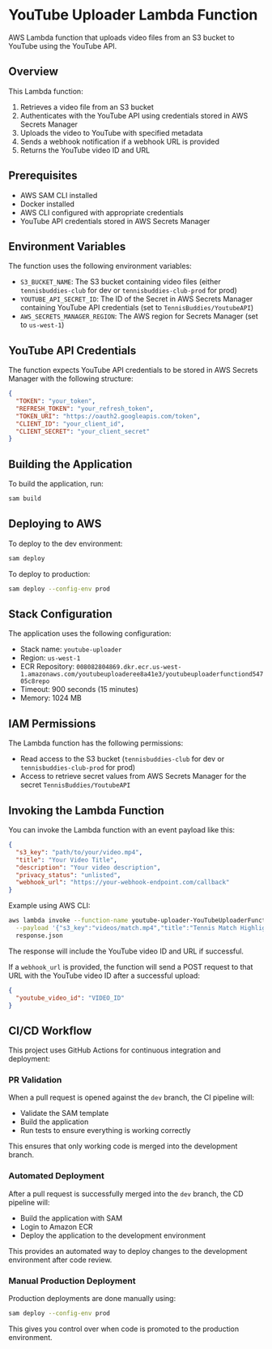 # YouTube Uploader Lambda Function

AWS Lambda function that uploads video files from an S3 bucket to YouTube using the YouTube API.

## Overview

This Lambda function:
1. Retrieves a video file from an S3 bucket
2. Authenticates with the YouTube API using credentials stored in AWS Secrets Manager
3. Uploads the video to YouTube with specified metadata
4. Sends a webhook notification if a webhook URL is provided
5. Returns the YouTube video ID and URL

## Prerequisites

- AWS SAM CLI installed
- Docker installed
- AWS CLI configured with appropriate credentials
- YouTube API credentials stored in AWS Secrets Manager

## Environment Variables

The function uses the following environment variables:
- `S3_BUCKET_NAME`: The S3 bucket containing video files (either `tennisbuddies-club` for dev or `tennisbuddies-club-prod` for prod)
- `YOUTUBE_API_SECRET_ID`: The ID of the Secret in AWS Secrets Manager containing YouTube API credentials (set to `TennisBuddies/YoutubeAPI`)
- `AWS_SECRETS_MANAGER_REGION`: The AWS region for Secrets Manager (set to `us-west-1`)

## YouTube API Credentials

The function expects YouTube API credentials to be stored in AWS Secrets Manager with the following structure:
```json
{
  "TOKEN": "your_token",
  "REFRESH_TOKEN": "your_refresh_token",
  "TOKEN_URI": "https://oauth2.googleapis.com/token",
  "CLIENT_ID": "your_client_id",
  "CLIENT_SECRET": "your_client_secret"
}
```

## Building the Application

To build the application, run:

```bash
sam build
```

## Deploying to AWS

To deploy to the dev environment:

```bash
sam deploy
```

To deploy to production:

```bash
sam deploy --config-env prod
```

## Stack Configuration

The application uses the following configuration:
- Stack name: `youtube-uploader`
- Region: `us-west-1`
- ECR Repository: `008082804869.dkr.ecr.us-west-1.amazonaws.com/youtubeuploaderee8a41e3/youtubeuploaderfunctiond54705c8repo`
- Timeout: 900 seconds (15 minutes)
- Memory: 1024 MB

## IAM Permissions

The Lambda function has the following permissions:
- Read access to the S3 bucket (`tennisbuddies-club` for dev or `tennisbuddies-club-prod` for prod)
- Access to retrieve secret values from AWS Secrets Manager for the secret `TennisBuddies/YoutubeAPI`

## Invoking the Lambda Function

You can invoke the Lambda function with an event payload like this:

```json
{
  "s3_key": "path/to/your/video.mp4",
  "title": "Your Video Title",
  "description": "Your video description",
  "privacy_status": "unlisted",
  "webhook_url": "https://your-webhook-endpoint.com/callback"
}
```

Example using AWS CLI:

```bash
aws lambda invoke --function-name youtube-uploader-YouTubeUploaderFunction-XXXXXXXXXXXX \
  --payload '{"s3_key":"videos/match.mp4","title":"Tennis Match Highlights","description":"Exciting tennis match","privacy_status":"unlisted","webhook_url":"https://your-webhook-endpoint.com/callback"}' \
  response.json
```

The response will include the YouTube video ID and URL if successful.

If a `webhook_url` is provided, the function will send a POST request to that URL with the YouTube video ID after a successful upload:

```json
{
  "youtube_video_id": "VIDEO_ID"
}
```

## CI/CD Workflow

This project uses GitHub Actions for continuous integration and deployment:

### PR Validation

When a pull request is opened against the `dev` branch, the CI pipeline will:
- Validate the SAM template
- Build the application
- Run tests to ensure everything is working correctly

This ensures that only working code is merged into the development branch.

### Automated Deployment

After a pull request is successfully merged into the `dev` branch, the CD pipeline will:
- Build the application with SAM
- Login to Amazon ECR
- Deploy the application to the development environment

This provides an automated way to deploy changes to the development environment after code review.

### Manual Production Deployment

Production deployments are done manually using:

```bash
sam deploy --config-env prod
```

This gives you control over when code is promoted to the production environment.
